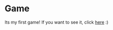 # Game
Its my first game!
If you want to see it, click [here](https://nazarmeredov.github.io/Game/) :)
